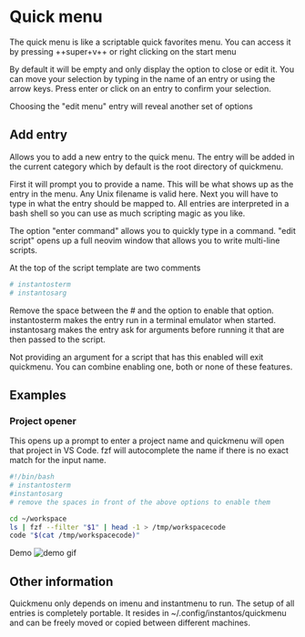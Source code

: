 # Quick menu

The quick menu is like a scriptable quick favorites menu.
You can access it by pressing ++super+v++ or right clicking on the start menu

By default it will be empty and only display the option to close or edit it.
You can move your selection by typing in the name of an entry or using the arrow
keys.
Press enter or click on an entry to confirm your selection.

Choosing the "edit menu" entry will reveal another set of options

## Add entry

Allows you to add a new entry to the quick menu.
The entry will be added in the current category which by default is the root
directory of quickmenu.

First it will prompt you to provide a name. This will be what shows up as the
entry in the menu.
Any Unix filename is valid here.
Next you will have to type in what the entry should be mapped to.
All entries are interpreted in a bash shell so you can use as much scripting
magic as you like.

The option "enter command" allows you to quickly type in a command.
"edit script" opens up a full neovim window that allows you to write multi-line scripts.

At the top of the script template are two comments

```sh
# instantosterm
# instantosarg
```

Remove the space between the \# and the option to enable that option.  
instantosterm makes the entry run in a terminal emulator when started.
instantosarg makes the entry ask for arguments before running it that are then
passed to the script.

Not providing an argument for a script that has this enabled will exit quickmenu.
You can combine enabling one, both or none of these features.

## Examples

### Project opener

This opens up a prompt to enter a project name and quickmenu will open that
project in VS Code.
fzf will autocomplete the name if there is no exact match for the input name.

```sh
#!/bin/bash
# instantosterm
#instantosarg
# remove the spaces in front of the above options to enable them

cd ~/workspace
ls | fzf --filter "$1" | head -1 > /tmp/workspacecode
code "$(cat /tmp/workspacecode)"
```

Demo
![demo gif](https://i.imgur.com/npniuho.gif)

## Other information

Quickmenu only depends on imenu and instantmenu to run.
The setup of all entries is completely portable. It resides in ~/.config/instantos/quickmenu
and can be freely moved or copied between different machines.

